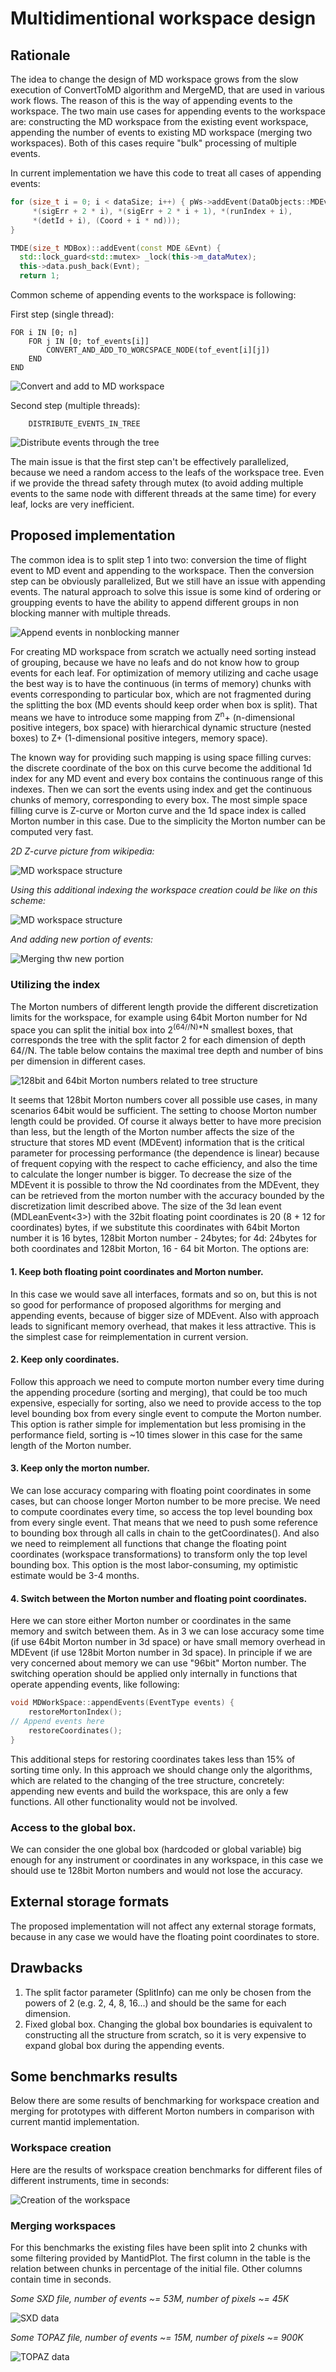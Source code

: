 # Multidimentional workspace design

## Rationale

The idea to change the design of MD workspace grows from the slow execution of ConvertToMD algorithm and MergeMD, 
that are used in various work flows. The reason of this is the way of appending events to the workspace. The two main 
use cases for appending events to the workspace are: constructing the MD workspace from the existing event workspace, 
appending the number of events to existing MD workspace (merging two workspaces). Both of this cases require "bulk"
processing of multiple events. 

In current implementation we have this code to treat all cases of appending events:

``` c++
for (size_t i = 0; i < dataSize; i++) { pWs->addEvent(DataObjects::MDEvent<nd>(
     *(sigErr + 2 * i), *(sigErr + 2 * i + 1), *(runIndex + i),
     *(detId + i), (Coord + i * nd)));
}
```

```c++
TMDE(size_t MDBox)::addEvent(const MDE &Evnt) {
  std::lock_guard<std::mutex> _lock(this->m_dataMutex);
  this->data.push_back(Evnt);
  return 1;
```
Common scheme of appending events to the workspace is following:

First step (single thread): 
``` 
FOR i IN [0; n]
    FOR j IN [0; tof_events[i]]
        CONVERT_AND_ADD_TO_WORCSPACE_NODE(tof_event[i][j])
    END
END
```

![Convert and add to MD workspace](add_to_mdw.png)

Second step (multiple threads):

```
    DISTRIBUTE_EVENTS_IN_TREE 
```

![Distribute events through the tree](distribute_events.png)

The main issue is that the first step can't be effectively parallelized, because we need a random access to the leafs of 
the workspace tree. Even if we provide the thread safety through mutex (to avoid adding multiple events to the same node
with different threads at the same time) for every leaf, locks are very inefficient. 

## Proposed implementation

The common idea is to split step 1 into two: conversion the time of flight event to MD event and appending to the 
workspace. Then the conversion step can be obviously parallelized, But we still have an issue with appending events.
The natural approach to solve this issue is some kind of ordering or groupping events to have the ability to append
different groups in non blocking manner with multiple threads. 

![Append events in nonblocking manner](add_groups.png)

For creating MD workspace from scratch we actually need sorting instead of grouping, because we have no leafs and do
not know how to group events for each leaf.
For optimization of memory utilizing and cache usage the best way is to have the continuous (in terms of memory) chunks 
with events corresponding to particular box, which are not fragmented during the splitting the box (MD events should 
keep order when box is split). That means we have 
to introduce some mapping from Z<sup>n</sup>+ (n-dimensional positive integers, box space) with hierarchical dynamic
structure (nested boxes) to Z+ (1-dimensional positive integers, memory space).
 
The known way for providing such mapping is using space filling curves: the discrete coordinate of the
box on this curve become the additional 1d index for any MD event and every box contains the continuous range of this 
indexes. Then we can sort the events using index and get the continuous chunks of memory, corresponding to every box. 
The most simple space filling curve is Z-curve or Morton curve and the 1d space index is called Morton number in this
case. Due to the simplicity the Morton number can be computed very fast. 

*2D Z-curve picture from wikipedia:*

![MD workspace structure](Z-curve.png)


*Using this additional indexing the workspace creation could be like on this scheme:*


![MD workspace structure](MDSpace.png)


*And adding new portion of events:*  

![Merging thw new portion](merging_md_space.png)

### Utilizing the index
The Morton numbers of different length provide the different discretization limits for the workspace, for example  using
64bit Morton number for Nd space you can split the initial box into 2<sup>(64//N)*N</sup> smallest boxes, that
corresponds the tree with the split factor 2 for each dimension of depth 64//N. The table below contains the maximal
tree depth and number of bins per dimension in different cases.

![128bit and 64bit Morton numbers related to tree structure](bins_and_depth.png)

It seems that 128bit Morton numbers cover all possible use cases, in many scenarios 64bit would be sufficient. The
setting to choose Morton number length could be provided.  Of course it always better to have more precision than less,
but the length of 
the Morton number affects the size of the structure that stores MD event (MDEvent) information that is the critical 
parameter for processing performance (the dependence is linear) because of frequent copying with the respect to cache 
efficiency, and also the time to calculate the longer number is bigger. To decrease the size of the MDEvent it is 
possible to throw the Nd coordinates from the MDEvent, they can be retrieved from the morton number with the accuracy 
bounded by the discretization limit described above. The size of the 3d lean event (MDLeanEvent<3>) with the 32bit 
floating point coordinates is 20 (8 + 12 for coordinates) bytes, if we substitute this coordinates with 64bit Morton 
number it is 16 bytes, 128bit Morton number - 24bytes; for 4d: 24bytes for both coordinates and 128bit Morton, 16 - 64 
bit Morton. The options are:

#### 1. Keep both floating point coordinates and Morton number.
In this case we would save all interfaces, formats and so on, but this is not so good for performance of proposed
algorithms for merging and appending events, because of bigger size of MDEvent. Also with approach leads to significant
memory overhead, that makes it less attractive. This is the simplest case for reimplementation in current version.

#### 2. Keep only coordinates.
Follow this approach we need to compute morton number every time during the appending procedure (sorting and merging), 
that could be too much expensive, especially for sorting, also we need to provide access to the top level bounding box 
from every single event to compute the Morton number. This option is rather simple for implementation but less 
promising in the performance field, sorting is ~10 times slower in this case for the same length of the Morton number.

#### 3. Keep only the morton number.
We can lose accuracy comparing with floating point coordinates in some cases, but can choose longer Morton number to be 
more precise. We need to compute coordinates every time, so access the top level bounding box from every single event.
That means that we need to push some reference to bounding box through all  calls in chain to the getCoordinates(). 
And also we need to reimplement all functions that change the floating point coordinates (workspace transformations) to 
transform only the top level bounding box. This option is the most labor-consuming, my optimistic estimate would be 3-4 
months.         

#### 4. Switch between the Morton number and floating point coordinates.
Here we can store either Morton number or coordinates in the same memory and switch between them. As in 3 we can lose
accuracy some time (if use 64bit Morton number in 3d space) or have small memory overhead in MDEvent (if use 128bit 
Morton number in 3d space). In principle if we are very concerned about memory we can use "96bit" Morton number.
The switching operation should be applied only internally in functions that operate appending events, like following:
``` c++
void MDWorkSpace::appendEvents(EventType events) {
    restoreMortonIndex();
// Append events here
    restoreCoordinates();
}
```
This additional steps for restoring coordinates takes less than 15% of sorting time only. In this approach we should
change only the algorithms, which are related to the changing of the tree structure, concretely: appending new events
and build the workspace, this are only a few functions. All other functionality would not be involved.

### Access to the global box.
We can consider the one global box (hardcoded or global variable) big enough for any instrument or coordinates in any
workspace, in this case we should use te 128bit Morton numbers and would not lose the accuracy.     

## External storage formats
The proposed implementation will not affect any external storage formats, because in any case we would have the 
floating point coordinates to store.   

## Drawbacks
1. The split factor parameter (SplitInfo) can me only be chosen from the powers of 2 (e.g. 2, 4, 8, 16...) and should be
 the same for each dimension.
2. Fixed global box. Changing the global box boundaries is equivalent to constructing all the structure from scratch, so
it is very expensive to expand global box during the appending events.

## Some benchmarks results

Below there are some results of benchmarking for workspace creation and merging for prototypes with different Morton
numbers in comparison with current mantid implementation.

### Workspace creation

Here are the results of workspace creation benchmarks for different files of different instruments, time in seconds:

![Creation of the workspace](creation_benchmark.png)

### Merging workspaces

For this benchmarks the existing files have been split into 2 chunks with some filtering provided by MantidPlot. The
first column in the table is the relation between chunks in percentage of the initial file. Other columns contain
time in seconds.

*Some SXD file, number of events ~= 53M, number of pixels ~= 45K*

![SXD data](sxd_merge_benchmark.png)

*Some TOPAZ file, number of events ~= 15M, number of pixels ~= 900K*

![TOPAZ data](topaz_merge_benchmark.png)